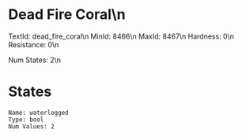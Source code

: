 # Dead Fire Coral\n
TextId: dead_fire_coral\n
MinId: 8466\n
MaxId: 8467\n
Hardness: 0\n
Resistance: 0\n

Num States: 2\n
# States
```
Name: waterlogged
Type: bool
Num Values: 2
```